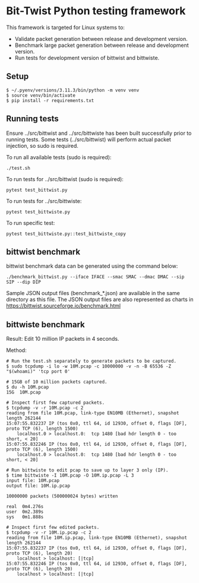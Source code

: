 # Bit-Twist Python testing framework

This framework is targeted for Linux systems to:
- Validate packet generation between release and development version.
- Benchmark large packet generation between release and development version.
- Run tests for development version of bittwist and bittwiste.

## Setup

```
$ ~/.pyenv/versions/3.11.3/bin/python -m venv venv
$ source venv/bin/activate
$ pip install -r requirements.txt
```

## Running tests

Ensure ../src/bittwist and ../src/bittwiste has been built successfully prior to running tests.
Some tests (../src/bittwist) will perform actual packet injection, so sudo is required.

To run all available tests (sudo is required):

```
./test.sh
```

To run tests for ../src/bittwist (sudo is required):

```
pytest test_bittwist.py
```

To run tests for ../src/bittwiste:

```
pytest test_bittwiste.py
```

To run specific test:

```
pytest test_bittwiste.py::test_bittwiste_copy
```

## bittwist benchmark

bittwist benchmark data can be generated using the command below:

```
./benchmark_bittwist.py --iface IFACE --smac SMAC --dmac DMAC --sip SIP --dip DIP
```

Sample JSON output files (benchmark_*.json) are available in the same directory as this file.
The JSON output files are also represented as charts in https://bittwist.sourceforge.io/benchmark.html

## bittwiste benchmark

Result: Edit 10 million IP packets in 4 seconds.

Method:
```
# Run the test.sh separately to generate packets to be captured.
$ sudo tcpdump -i lo -w 10M.pcap -c 10000000 -v -n -B 65536 -Z "$(whoami)" 'tcp port 0'

# 15GB of 10 million packets captured.
$ du -h 10M.pcap
15G  10M.pcap

# Inspect first few captured packets.
$ tcpdump -v -r 10M.pcap -c 2
reading from file 10M.pcap, link-type EN10MB (Ethernet), snapshot length 262144
15:07:55.832237 IP (tos 0x0, ttl 64, id 12930, offset 0, flags [DF], proto TCP (6), length 1500)
    localhost.0 > localhost.0:  tcp 1480 [bad hdr length 0 - too short, < 20]
15:07:55.832246 IP (tos 0x0, ttl 64, id 12930, offset 0, flags [DF], proto TCP (6), length 1500)
    localhost.0 > localhost.0:  tcp 1480 [bad hdr length 0 - too short, < 20]

# Run bittwiste to edit pcap to save up to layer 3 only (IP).
$ time bittwiste -I 10M.pcap -O 10M.ip.pcap -L 3
input file: 10M.pcap
output file: 10M.ip.pcap

10000000 packets (500000024 bytes) written

real  0m4.276s
user  0m2.389s
sys   0m1.888s

# Inspect first few edited packets.
$ tcpdump -v -r 10M.ip.pcap -c 2
reading from file 10M.ip.pcap, link-type EN10MB (Ethernet), snapshot length 262144
15:07:55.832237 IP (tos 0x0, ttl 64, id 12930, offset 0, flags [DF], proto TCP (6), length 20)
    localhost > localhost: [|tcp]
15:07:55.832246 IP (tos 0x0, ttl 64, id 12930, offset 0, flags [DF], proto TCP (6), length 20)
    localhost > localhost: [|tcp]
```
